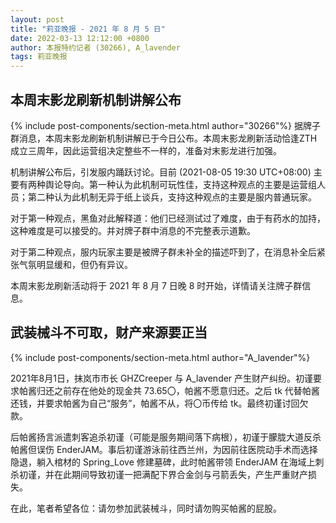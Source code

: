 ```yaml
---
layout: post
title: "莉亚晚报 - 2021 年 8 月 5 日"
date: 2022-03-13 12:12:00 +0800
author: 本报特约记者 (30266), A_lavender
tags: 莉亚晚报
---
```


## 本周末影龙刷新机制讲解公布
{% include post-components/section-meta.html author="30266"%}
据牌子群消息，本周末影龙刷新机制讲解已于今日公布。本周末影龙刷新活动恰逢ZTH成立三周年，因此运营组决定整些不一样的，准备对末影龙进行加强。

机制讲解公布后，引发服内踊跃讨论。目前 (2021-08-05 19:30 UTC+08:00) 主要有两种舆论导向。第一种认为此机制可玩性佳，支持这种观点的主要是运营组人员；第二种认为此机制无异于纸上谈兵，支持这种观点的主要是服内普通玩家。

对于第一种观点，黑鱼对此解释道：他们已经测试过了难度，由于有药水的加持，这种难度是可以接受的。并对牌子群中消息的不完整表示道歉。

对于第二种观点，服内玩家主要是被牌子群未补全的描述吓到了，在消息补全后紧张气氛明显缓和，但仍有异议。

本周末影龙刷新活动将于 2021 年 8 月 7 日晚 8 时开始，详情请关注牌子群信息。

## 武装械斗不可取，财产来源要正当
{% include post-components/section-meta.html author="A_lavender"%}

2021年8月1日，抹岚市市长 GHZCreeper 与 A_lavender 产生财产纠纷。初谨要求帕酱归还之前存在他处的现金共 73.65〇，帕酱不愿意归还。之后 tk 代替帕酱还钱，并要求帕酱为自己“服务”，帕酱不从，将〇币传给 tk。最终初谨讨回欠款。

后帕酱扬言派遣刺客追杀初谨（可能是服务期间落下病根），初谨于朦胧大道反杀帕酱但误伤 EnderJAM。事后初谨游泳前往西兰州，为因前往医院动手术而选择隐退，躺入棺材的 Spring_Love 修建墓碑，此时帕酱带领 EnderJAM 在海域上刺杀初谨，并在此期间导致初谨一把满配下界合金剑与弓箭丢失，产生严重财产损失。

在此，笔者希望各位：请勿参加武装械斗，同时请勿购买帕酱的屁股。